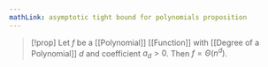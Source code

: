 ```yaml
---
mathLink: asymptotic tight bound for polynomials proposition
---
```

>[!prop]
>Let $f$ be a [[Polynomial]] [[Function]] with [[Degree of a Polynomial]] $d$ and coefficient $a_{d}>0$. Then $f=\Theta(n^{d})$.

